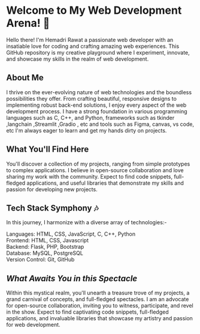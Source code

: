 # **Welcome to My Web Development Arena! 👋**
Hello there! I'm Hemadri Rawat a passionate web developer with an insatiable love for coding and crafting amazing web experiences. This GitHub repository is my creative playground where I experiment, innovate, and showcase my skills in the realm of web development.

## **About Me**
I thrive on the ever-evolving nature of web technologies and the boundless possibilities they offer. From crafting beautiful, responsive designs to implementing robust back-end solutions, I enjoy every aspect of the web development process. I have a strong foundation in various programming languages such as C, C++, and Python, frameworks such as tkinder ,langchain ,Streamlit ,Gradio , etc and tools such as Figma, canvas, vs code, etc I'm always eager to learn and get my hands dirty on projects.

## **What You'll Find Here**
You'll discover a collection of my projects, ranging from simple prototypes to complex applications. I believe in open-source collaboration and love sharing my work with the community. Expect to find code snippets, full-fledged applications, and useful libraries that demonstrate my skills and passion for developing new projects.

## **Tech Stack Symphony** 🎶
In this journey, I harmonize with a diverse array of technologies:-</br>

Languages: HTML, CSS, JavaScript, C, C++, Python </br>
Frontend: HTML, CSS, Javascript </br>
Backend: Flask, PHP, Bootstrap </br>
Database: MySQL, PostgreSQL </br>
Version Control: Git, GitHub </br>

## *What Awaits You in this Spectacle*
Within this mystical realm, you'll unearth a treasure trove of my projects, a grand carnival of concepts, and full-fledged spectacles. I am an advocate for open-source collaboration, inviting you to witness, participate, and revel in the show. Expect to find captivating code snippets, full-fledged applications, and invaluable libraries that showcase my artistry and passion for web development.


